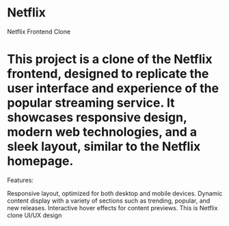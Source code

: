 # Netflix
Netflix Frontend Clone
# This project is a clone of the Netflix frontend, designed to replicate the user interface and experience of the popular streaming service. It showcases responsive design, modern web technologies, and a sleek layout, similar to the Netflix homepage.
Features:

Responsive layout, optimized for both desktop and mobile devices.
Dynamic content display with a variety of sections such as trending, popular, and new releases.
Interactive hover effects for content previews.
This is Netflix clone UI/UX design

